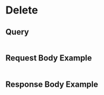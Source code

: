 # Delete

## Query

```

```


## Request Body Example

```json

```


## Response Body Example

```json

```